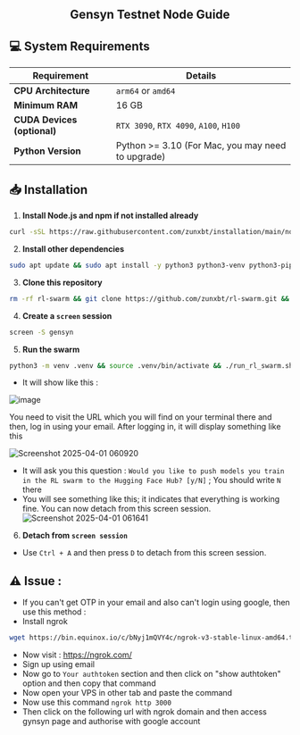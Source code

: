 <h2 align=center>Gensyn Testnet Node Guide</h2>

## 💻 System Requirements

| Requirement                        | Details                                                                                      |
|-------------------------------------|---------------------------------------------------------------------------------------------|
| **CPU Architecture**                | `arm64` or `amd64`                                                                            |
| **Minimum RAM**                     | 16 GB                                                                                       |
| **CUDA Devices (optional)**         | `RTX 3090`, `RTX 4090`, `A100`, `H100`                                                  |
| **Python Version**                  | Python >= 3.10 (For Mac, you may need to upgrade) 

## 📥 Installation

1. **Install Node.js and npm if not installed already**  
```bash
curl -sSL https://raw.githubusercontent.com/zunxbt/installation/main/node.sh | bash
```
2. **Install other dependencies**
```bash
sudo apt update && sudo apt install -y python3 python3-venv python3-pip curl screen git yarn && curl -sS https://dl.yarnpkg.com/debian/pubkey.gpg | sudo apt-key add - && echo "deb https://dl.yarnpkg.com/debian/ stable main" | sudo tee /etc/apt/sources.list.d/yarn.list && sudo apt update && sudo apt install -y yarn
```
3. **Clone this repository**
```bash
rm -rf rl-swarm && git clone https://github.com/zunxbt/rl-swarm.git && cd rl-swarm
```
4. **Create a `screen` session**
```bash
screen -S gensyn
```
5. **Run the swarm**
```bash
python3 -m venv .venv && source .venv/bin/activate && ./run_rl_swarm.sh
```

- It will show like this :
  
![image](https://github.com/user-attachments/assets/71072384-be3e-4515-a4c7-752b6a7c51c4)

You need to visit the URL which you will find on your terminal there and then, log in using your email. After logging in, it will display something like this

![Screenshot 2025-04-01 060920](https://github.com/user-attachments/assets/8ae77402-350e-4cd4-9f59-b1f37f92016b)

- It will ask you this question : `Would you like to push models you train in the RL swarm to the Hugging Face Hub? [y/N]` ; You should write `N` there
- You will see something like this; it indicates that everything is working fine. You can now detach from this screen session.
![Screenshot 2025-04-01 061641](https://github.com/user-attachments/assets/73a3f1ce-d824-4bdc-8df6-5c629a79cffc)

6. **Detach from `screen session`**
- Use `Ctrl + A` and then press `D` to detach from this screen session.

## ⚠️ Issue :
- If you can't get OTP in your email and also can't login using google, then use this method :
- Install ngrok
```bash
wget https://bin.equinox.io/c/bNyj1mQVY4c/ngrok-v3-stable-linux-amd64.tgz && tar -xvzf ngrok-v3-stable-linux-amd64.tgz && sudo mv ngrok /usr/local/bin/
```
- Now visit : https://ngrok.com/
- Sign up using email
- Now go to `Your authtoken` section and then click on "show authtoken" option and then copy that command
- Now open your VPS in other tab and paste the command
- Now use this command `ngrok http 3000`
- Then click on the following url with ngrok domain and then access gynsyn page and authorise with google account
